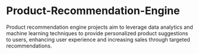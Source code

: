 # Product-Recommendation-Engine
Product recommendation engine projects aim to leverage data analytics and machine learning techniques to provide personalized product suggestions to users, enhancing user experience and increasing sales through targeted recommendations.

